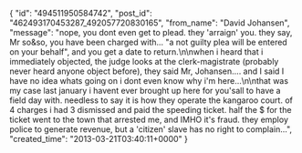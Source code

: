  {
   "id": "494511950584742",
   "post_id": "462493170453287_492057720830165",
   "from_name": "David Johansen",
   "message": "nope, you dont even get to plead. they 'arraign' you. they say, Mr so&so, you have been charged with... \"a not guilty plea will be entered on your behalf\", and you get a date to return.\n\nwhen i heard that i immediately objected, the judge looks at the clerk-magistrate (probably never heard anyone object before), they said Mr, Johansen.... and I said I have no idea whats going on i dont even know why i'm here...\n\nthat was my case last january i havent ever brought up here for you'sall to have a field day with. needless to say it is how they operate the kangaroo court. of 4 charges i had 3 dismissed and paid the speeding ticket. half the $ for the ticket went to the town that arrested me, and IMHO it's fraud. they employ police to generate revenue, but a 'citizen' slave has no right to complain...",
   "created_time": "2013-03-21T03:40:11+0000"
 }
